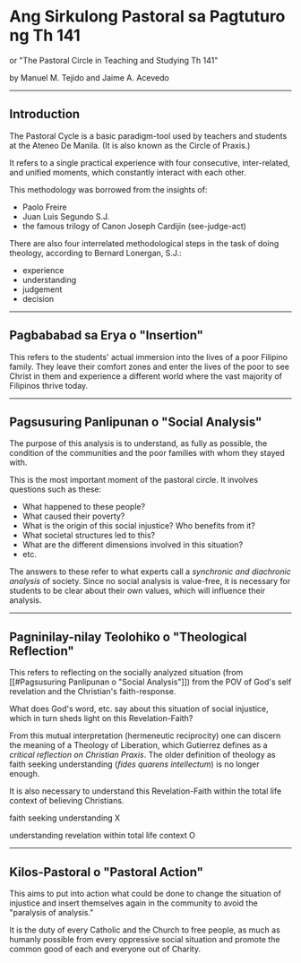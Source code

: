 # Ang Sirkulong Pastoral sa Pagtuturo ng Th 141

or "The Pastoral Circle in Teaching and Studying Th 141"

by Manuel M. Tejido and Jaime A. Acevedo

---

## Introduction

The Pastoral Cycle is a basic paradigm-tool used by teachers and students at the Ateneo De Manila. (It is also known as the Circle of Praxis.)

It refers to a single practical experience with four consecutive, inter-related, and unified moments, which constantly interact with each other.

This methodology was borrowed from the insights of:

- Paolo Freire
- Juan Luis Segundo S.J.
- the famous trilogy of Canon Joseph Cardijin (see-judge-act)

There are also four interrelated methodological steps in the task of doing theology, according to Bernard Lonergan, S.J.:

- experience
- understanding
- judgement
- decision

---

## Pagbababad sa Erya o "Insertion"

This refers to the students' actual immersion into the lives of a poor Filipino family. They leave their comfort zones and enter the lives of the poor to see Christ in them and experience a different world where the vast majority of Filipinos thrive today.

---

## Pagsusuring Panlipunan o "Social Analysis"

The purpose of this analysis is to understand, as fully as possible, the condition of the communities and the poor families with whom they stayed with.

This is the most important moment of the pastoral circle. It involves questions such as these:

- What happened to these people?
- What caused their poverty?
- What is the origin of this social injustice? Who benefits from it?
- What societal structures led to this?
- What are the different dimensions involved in this situation?
- etc.

The answers to these refer to what experts call a *synchronic and diachronic analysis* of society. Since no social analysis is value-free, it is necessary for students to be clear about their own values, which will influence their analysis.

---

## Pagninilay-nilay Teolohiko o "Theological Reflection"

This refers to reflecting on the socially analyzed situation (from [[#Pagsusuring Panlipunan o "Social Analysis"]]) from the POV of God's self revelation and the Christian's faith-response.

What does God's word, etc. say about this situation of social injustice, which in turn sheds light on this Revelation-Faith?

From this mutual interpretation (hermeneutic reciprocity) one can discern the meaning of a Theology of Liberation, which Gutierrez defines as a *critical reflection on Christian Praxis*. The older definition of theology as faith seeking understanding (*fides quarens intellectum*) is no longer enough.

It is also necessary to understand this Revelation-Faith within the total life context of believing Christians.

faith seeking understanding X

understanding revelation within total life context O

---

## Kilos-Pastoral o "Pastoral Action"

This aims to put into action what could be done to change the situation of injustice and insert themselves again in the community to avoid the "paralysis of analysis."

It is the duty of every Catholic and the Church to free people, as much as humanly possible from every oppressive social situation and promote the common good of each and everyone out of Charity.
